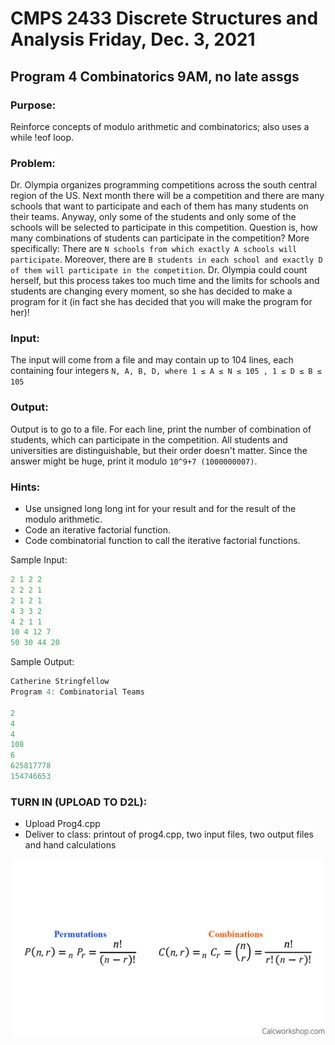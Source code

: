 # CMPS 2433 Discrete Structures and Analysis Friday, Dec. 3, 2021
## Program 4 Combinatorics 9AM, no late assgs
### Purpose: 
Reinforce concepts of modulo arithmetic and combinatorics; also uses a while !eof 
loop.

### Problem: 
Dr. Olympia organizes programming competitions across the south central region of 
the US. Next month there will be a competition and there are many schools that want to 
participate and each of them has many students on their teams. Anyway, only some of the 
students and only some of the schools will be selected to participate in this competition. 
Question is, how many combinations of students can participate in the competition?
More specifically: There are `N schools from which exactly A schools will participate`. Moreover,
there are `B students in each school and exactly D of them will participate in the competition`.
Dr. Olympia could count herself, but this process takes too much time and the limits for schools 
and students are changing every moment, so she has decided to make a program for it (in fact 
she has decided that you will make the program for her)!

### Input: 
The input will come from a file and may contain up to 104 lines, each containing four 
integers `N, A, B, D, where 1 ≤ A ≤ N ≤ 105
, 1 ≤ D ≤ B ≤ 105`

### Output: 
Output is to go to a file. For each line, print the number of combination of students, 
which can participate in the competition. All students and universities are distinguishable, but 
their order doesn't matter.
Since the answer might be huge, print it modulo `10^9+7 (1000000007)`.

### Hints: 
* Use unsigned long long int for your result and for the result of the modulo arithmetic.
* Code an iterative factorial function.
* Code combinatorial function to call the iterative factorial functions.


Sample Input:
``` c++
2 1 2 2
2 2 2 1
2 1 2 1
4 3 3 2
4 2 1 1
10 4 12 7
50 30 44 20
```
>

Sample Output:
``` c++
Catherine Stringfellow
Program 4: Combinatorial Teams

2
4
4
108
6
625817778
154746653
```

>

### TURN IN (UPLOAD TO D2L):
* Upload Prog4.cpp
* Deliver to class: printout of prog4.cpp, two input files, two output files and hand calculations

![combination](combo.png)